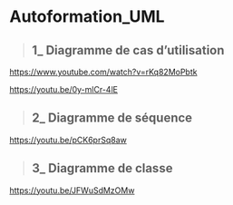 # Autoformation_UML

> ## 1_ Diagramme de cas d’utilisation

https://www.youtube.com/watch?v=rKq82MoPbtk

https://youtu.be/0y-mlCr-4lE

> ## 2_ Diagramme de séquence
https://youtu.be/pCK6prSq8aw

> ## 3_ Diagramme de classe
https://youtu.be/JFWuSdMzOMw


